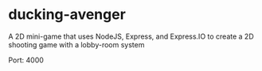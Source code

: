 ducking-avenger
===============

A 2D mini-game that uses NodeJS, Express, and Express.IO to create a 2D shooting game with a lobby-room system

Port: 4000
